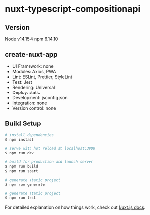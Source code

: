 # nuxt-typescript-compositionapi

## Version
Node v14.15.4
npm 6.14.10

## create-nuxt-app
* UI Framework: none
* Modules: Axios, PWA
* Lint: ESLint, Prettier, StyleLint
* Test: Jest
* Rendering: Universal
* Deploy: static
* Development: jsconfig.json
* Integration: none
* Version control: none

## Build Setup

```bash
# install dependencies
$ npm install

# serve with hot reload at localhost:3000
$ npm run dev

# build for production and launch server
$ npm run build
$ npm run start

# generate static project
$ npm run generate

# generate static project
$ npm run test
```

For detailed explanation on how things work, check out [Nuxt.js docs](https://nuxtjs.org).
